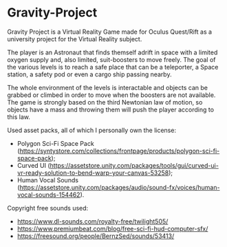 # Gravity-Project

Gravity Project is a Virtual Reality Game made for Oculus Quest/Rift as a university project for the Virtual Reality subject.

The player is an Astronaut that finds themself adrift in space with a limited oxygen supply and, also limited, suit-boosters to move freely. The goal of the various levels is to reach a safe place that can be a teleporter, a Space station, a safety pod or even a cargo ship passing nearby.

The whole environment of the levels is interactable and objects can be grabbed or climbed in order to move when the boosters are not available.
The game is strongly based on the third Newtonian law of motion, so objects have a mass and throwing them will push the player according to this law.

Used asset packs, all of which I personally own the license:
- Polygon Sci-Fi Space Pack (https://syntystore.com/collections/frontpage/products/polygon-sci-fi-space-pack);
- Curved UI (https://assetstore.unity.com/packages/tools/gui/curved-ui-vr-ready-solution-to-bend-warp-your-canvas-53258);
- Human Vocal Sounds (https://assetstore.unity.com/packages/audio/sound-fx/voices/human-vocal-sounds-154462).

Copyright free sounds used:
- https://www.dl-sounds.com/royalty-free/twilight505/
- https://www.premiumbeat.com/blog/free-sci-fi-hud-computer-sfx/
- https://freesound.org/people/BernzSed/sounds/53413/
